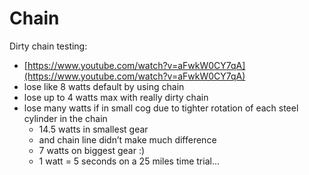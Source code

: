 # Chain

Dirty chain testing:

- [https://www.youtube.com/watch?v=aFwkW0CY7qA](https://www.youtube.com/watch?v=aFwkW0CY7qA)
- lose like 8 watts default by using chain
- lose up to 4 watts max with really dirty chain
- lose many watts if in small cog due to tighter rotation of each steel cylinder in the chain
    - 14.5 watts in smallest gear
    - and chain line didn’t make much difference
    - 7 watts on biggest gear :)
    - 1 watt = 5 seconds on a 25 miles time trial…
